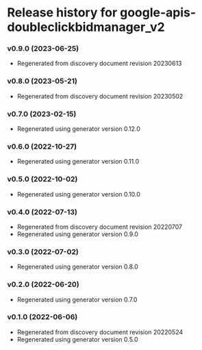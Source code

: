 # Release history for google-apis-doubleclickbidmanager_v2

### v0.9.0 (2023-06-25)

* Regenerated from discovery document revision 20230613

### v0.8.0 (2023-05-21)

* Regenerated from discovery document revision 20230502

### v0.7.0 (2023-02-15)

* Regenerated using generator version 0.12.0

### v0.6.0 (2022-10-27)

* Regenerated using generator version 0.11.0

### v0.5.0 (2022-10-02)

* Regenerated using generator version 0.10.0

### v0.4.0 (2022-07-13)

* Regenerated from discovery document revision 20220707
* Regenerated using generator version 0.9.0

### v0.3.0 (2022-07-02)

* Regenerated using generator version 0.8.0

### v0.2.0 (2022-06-20)

* Regenerated using generator version 0.7.0

### v0.1.0 (2022-06-06)

* Regenerated from discovery document revision 20220524
* Regenerated using generator version 0.5.0

